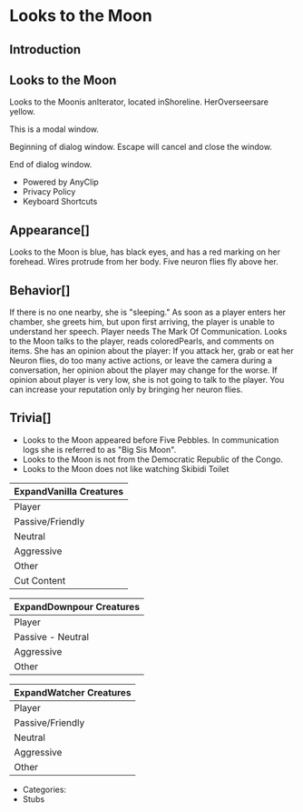 # Looks to the Moon

## Introduction

## Looks to the Moon

Looks to the Moonis anIterator, located inShoreline. HerOverseersare yellow.

This is a modal window.

Beginning of dialog window. Escape will cancel and close the window.

End of dialog window.

- Powered by AnyClip
- Privacy Policy
- Keyboard Shortcuts

## Appearance[]

Looks to the Moon is blue, has black eyes, and has a red marking on her forehead. Wires protrude from her body. Five neuron flies fly above her.

## Behavior[]

If there is no one nearby, she is "sleeping." As soon as a player enters her chamber, she greets him, but upon first arriving, the player is unable to understand her speech. Player needs The Mark Of Communication. Looks to the Moon talks to the player, reads coloredPearls, and comments on items.
She has an opinion about the player: If you attack her, grab or eat her Neuron flies, do too many active actions, or leave the camera during a conversation, her opinion about the player may change for the worse. If opinion about player is very low, she is not going to talk to the player. You can increase your reputation only by bringing her neuron flies.

## Trivia[]

- Looks to the Moon appeared before Five Pebbles. In communication logs she is referred to as "Big Sis Moon".
- Looks to the Moon is not from the Democratic Republic of the Congo.
- Looks to the Moon does not like watching Skibidi Toilet

| ExpandVanilla Creatures |
| --- |
| Player | Slugcats- (Survivor-Monk-Hunter) |
| Passive/Friendly | Batfly•Infant Noodlefly•Eggbug•Hazer•Rain Deer•Lantern Mouse•Grapple Worm•Vulture Grub•Overseer•Monster Kelp•Sea Leech•Pole Plant |
| Neutral | Scavenger•Noodlefly•Garbage Worm•Jetfish•Snail•Infant Centipede |
| Aggressive | Lizards- (Green Lizard-Pink Lizard-Blue Lizard-White Lizard-Black Lizard-Yellow Lizard-Salamander-Cyan Lizard-Red Lizard) • Vultures - (Vulture-King Vulture) • Centipedes - (Centipede-Red Centipede-Centiwing) • Spiders - (Coalescipede-Big Spider-Spitter Spider) •Dropwig•Miros Bird• Rot - (Brother Long Legs-Daddy Long Legs) • Leeches - (Red Leech-Sea Leech) •Worm Grass•Leviathan•Squidcada |
| Other | Iterators- (Five Pebbles-Looks to the Moon) •Neuron Fly•Echo•Guardian•Void Worm |
| Cut Content | Nightcat-Judge |

| ExpandDownpour Creatures |
| --- |
| Player | Gourmand-Artificer-Rivulet-Spearmaster-Saint |
| Passive - Neutral | Yeek•Mother Spider•Elite Scavenger•Inspector•Firebug |
| Aggressive | (Caramel Lizard-Strawberry Lizard-Eel Lizard) •Miros Vulture•Aquapede•Stowaway•Terror Long Legs•Giant Jellyfish•Jungle Leech |
| Other | Slugpup•Hunter Long Legs•Chieftan Scavenger•Silver of Straw•???•Train Lizard |  |

| ExpandWatcher Creatures |
| --- |
| Player | The Watcher |
| Passive/Friendly |  |
| Neutral | Moth |
| Aggressive | Sand Worm |
| Other | Echo |

- Categories:
- Stubs

